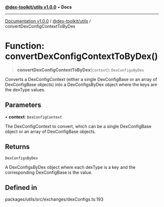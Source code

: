 [**@dex-toolkit/utils v1.0.0**](../README.md) • **Docs**

***

[Documentation v1.0.0](../../../packages.md) / [@dex-toolkit/utils](../README.md) / convertDexConfigContextToByDex

# Function: convertDexConfigContextToByDex()

> **convertDexConfigContextToByDex**(`context`): `DexConfigsByDex`

Converts a DexConfigContext (either a single DexConfigBase or an array of DexConfigBase objects) into a DexConfigsByDex object where the keys are the dexType values.

## Parameters

• **context**: `DexConfigContext`

The DexConfigContext to convert, which can be a single DexConfigBase object or an array of DexConfigBase objects.

## Returns

`DexConfigsByDex`

A DexConfigsByDex object where each dexType is a key and the corresponding DexConfigBase is the value.

## Defined in

packages/utils/src/exchanges/dexConfigs.ts:193
